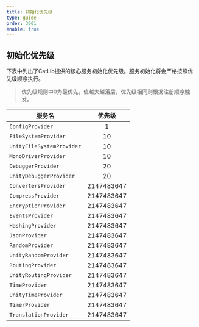 ```yaml
---
title: 初始化优先级
type: guide
order: 3001
enable: true
---
```


## 初始化优先级

下表中列出了CatLib提供的核心服务初始化优先级。服务初始化将会严格按照优先级顺序执行。

> 优先级规则中0为最优先，值越大越落后，优先级相同则根据注册顺序触发。

| 服务名                     | 优先级      |
| ------------------------- |:------------:|
| `ConfigProvider`          | 1           |
| `FileSystemProvider`      | 10          |
| `UnityFileSystemProvider` | 10          |
| `MonoDriverProvider`      | 10          |
| `DebuggerProvider`        | 20          |
| `UnityDebuggerProvider`   | 20          |
| `ConvertersProvider`      | 2147483647  |
| `CompressProvider`        | 2147483647  |
| `EncryptionProvider`      | 2147483647  |
| `EventsProvider`          | 2147483647  |
| `HashingProvider`         | 2147483647  |
| `JsonProvider`            | 2147483647  |
| `RandomProvider`          | 2147483647  |
| `UnityRandomProvider`     | 2147483647  |
| `RoutingProvider`         | 2147483647  |
| `UnityRoutingProvider`    | 2147483647  |
| `TimeProvider`            | 2147483647  |
| `UnityTimeProvider`       | 2147483647  |
| `TimerProvider`           | 2147483647  |
| `TranslationProvider`     | 2147483647  |